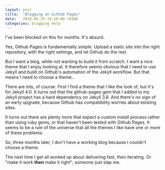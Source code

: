 ```yaml
---
layout: post
title:  "Blogging on Github Pages"
date:   2020-05-25 19:10:00 +0100
categories: blogging meta
---
```

I've been blocked on this for months.  It's absurd.

Yes, Github Pages is fundamentally simple.  Upload a static site into the right repository, with the right settings, and let Github do the rest.

But I want a blog, while not wanting to build it from scratch.  I want a nice theme that I enjoy looking at.  It therefore seems obvious that I need to use Jekyll and build on Github's automation of the Jekyll workflow.  But that means I need to choose a theme...

There are lots, of course.  First I find a theme that I like the look of, but it's for Jekyll 4.0.  It turns out that the github-pages gem that I added to my Jekyll project has a hard dependency on Jekyll 3.8.  And there's no sign of an early upgrade, because Github has compatibility worries about existing sites.

It turns out there are plenty more that expect a custom install process rather than using ruby gems, or that haven't been tested with Github Pages.  It seems to be a rule of the universe that all the themes I like have one or more of these problems.

So, three months later, I don't have a working blog because I couldn't choose a theme.

The next time I get all worked up about delivering fast, then iterating.  Or "make it work **then** make it right"; someone just slap me.


